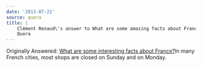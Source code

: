 ```yaml
---
date: '2013-07-22'
source: quora
title: |
    Clément Renaud\'s answer to What are some amazing facts about France? -
    Quora
---
```


Originally Answered: [What are some interesting facts about
France?](http://quora.com/What-are-some-interesting-facts-about-France?no_redirect=1)In
many French cities, most shops are closed on Sunday and on Monday.
